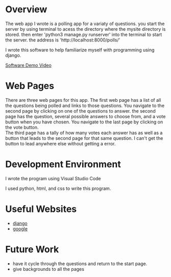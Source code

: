 # Overview

The web app I wrote is a polling app for a variaty of questions. you start the server by using terminal to acess the directory where the mysite directory is stored. then enter 'python3 manage.py runserver' into the terminal to start the server. the address is 'http://localhost:8000/polls/'


I wrote this software to help familiarize myself with programming using django.

[Software Demo Video](https://www.youtube.com/watch?v=12kod-OwG0c)

# Web Pages


There are three web pages for this app. 
The first web page has a list of all the questions being polled and links to those questions. 
    You navigate to the second page by clicking on one of the questions to answer. 
the second page has the question, several possible answers to choose from, and a vote button when you have chosen.
    You navigate to the last page by clicking on the vote button.  
The third page has a tally of how many votes each answer has as well as a button that leads to the second page for that same question. I can't get the button to lead anywhere else without getting a error.

# Development Environment

I wrote the program using Visual Studio Code 

I used python, html, and css to write this program.
# Useful Websites

* [django](https://www.djangoproject.com)
* [google](https://www.google.com/?client=safari)

# Future Work

* have it cycle through the questions and return to the start page.
* give backgrounds to all the pages

